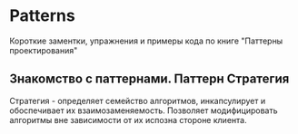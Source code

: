 # Patterns
Короткие заментки, упражнения и примеры кода по книге "Паттерны проектирования"
## Знакомство с паттернами. Паттерн Стратегия
Стратегия - определяет семейство алгоритмов, инкапсулирует и обоспечивает их взаимозаменяемость.
Позволяет модифицировать алгоритмы вне зависимости от их испозна стороне клиента.
